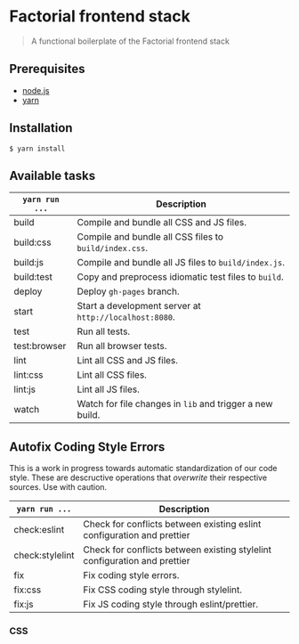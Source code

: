 # Factorial frontend stack 

> A functional boilerplate of the Factorial frontend stack 

## Prerequisites

* [node.js](https://nodejs.org/en/)
* [yarn](https://yarnpkg.com/en/)

## Installation

    $ yarn install

## Available tasks
 
`yarn run ...` | Description
---|---
build | Compile and bundle all CSS and JS files.
build:css | Compile and bundle all CSS files to `build/index.css`.
build:js | Compile and bundle all JS files to `build/index.js`.
build:test | Copy and preprocess idiomatic test files to `build`.
deploy | Deploy `gh-pages` branch.
start | Start a development server at `http://localhost:8080`.
test | Run all tests. 
test:browser | Run all browser tests.
lint | Lint all CSS and JS files.
lint:css | Lint all CSS files.
lint:js | Lint all JS files.
watch | Watch for file changes in `lib` and trigger a new build.

## Autofix Coding Style Errors

This is a work in progress towards automatic standardization of our code style. 
These are descructive operations that *overwrite* their respective sources. Use 
with caution. 

`yarn run ...` | Description
---|---
check:eslint | Check for conflicts between existing eslint configuration and prettier
check:stylelint | Check for conflicts between existing stylelint configuration and prettier
fix | Fix coding style errors. 
fix:css | Fix CSS coding style through stylelint. 
fix:js | Fix JS coding style through eslint/prettier. 

### CSS 

